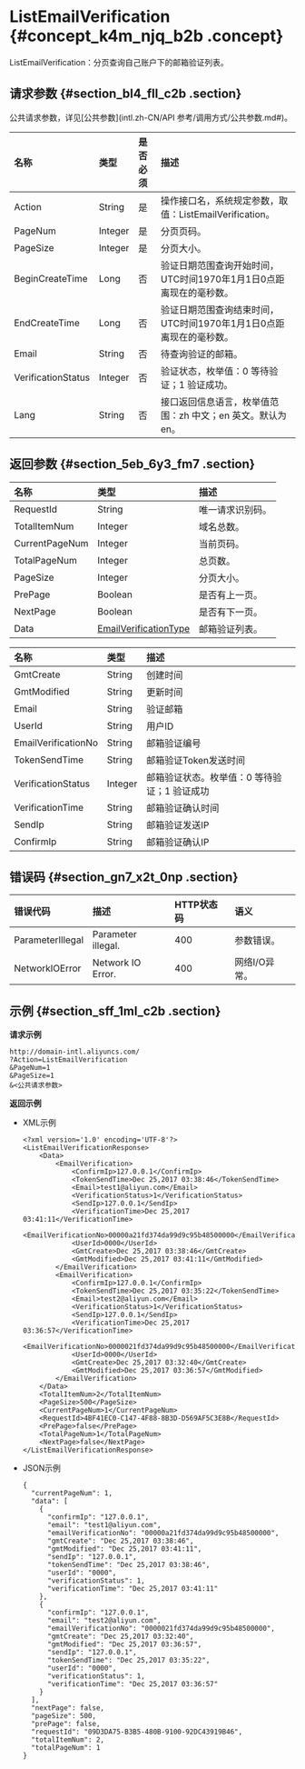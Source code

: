 # ListEmailVerification {#concept_k4m_njq_b2b .concept}

ListEmailVerification：分页查询自己账户下的邮箱验证列表。

## 请求参数 {#section_bl4_fll_c2b .section}

公共请求参数，详见[公共参数](intl.zh-CN/API 参考/调用方式/公共参数.md#)。

|名称|类型|是否必须|描述|
|:-|:-|:---|:-|
|Action|String|是|操作接口名，系统规定参数，取值：ListEmailVerification。|
|PageNum|Integer|是|分页页码。|
|PageSize|Integer|是|分页大小。|
|BeginCreateTime|Long|否|验证日期范围查询开始时间，UTC时间1970年1月1日0点距离现在的毫秒数。|
|EndCreateTime|Long|否|验证日期范围查询结束时间，UTC时间1970年1月1日0点距离现在的毫秒数。|
|Email|String|否|待查询验证的邮箱。|
|VerificationStatus|Integer|否|验证状态，枚举值：0 等待验证；1 验证成功。|
|Lang|String|否|接口返回信息语言，枚举值范围：zh 中文；en 英文。默认为 en。|

## 返回参数 {#section_5eb_6y3_fm7 .section}

|名称|类型|描述|
|:-|:-|:-|
|RequestId|String|唯一请求识别码。|
|TotalItemNum|Integer|域名总数。|
|CurrentPageNum|Integer|当前页码。|
|TotalPageNum|Integer|总页数。|
|PageSize|Integer|分页大小。|
|PrePage|Boolean|是否有上一页。|
|NextPage|Boolean|是否有下一页。|
|Data|[EmailVerificationType](#table_tsy_4ll_c2b)|邮箱验证列表。|

|名称|类型|描述|
|:-|:-|:-|
|GmtCreate|String|创建时间|
|GmtModified|String|更新时间|
|Email|String|验证邮箱|
|UserId|String|用户ID|
|EmailVerificationNo|String|邮箱验证编号|
|TokenSendTime|String|邮箱验证Token发送时间|
|VerificationStatus|Integer|邮箱验证状态。枚举值：0 等待验证；1 验证成功|
|VerificationTime|String|邮箱验证确认时间|
|SendIp|String|邮箱验证发送IP|
|ConfirmIp|String|邮箱验证确认IP|

## 错误码 {#section_gn7_x2t_0np .section}

|错误代码|描述|HTTP状态码|语义|
|:---|:-|:------|:-|
|ParameterIllegal|Parameter illegal.|400|参数错误。|
|NetworkIOError|Network IO Error.|400|网络I/O异常。|

## 示例 {#section_sff_1ml_c2b .section}

**请求示例**

``` {#codeblock_mj4_7a6_kaw}
http://domain-intl.aliyuncs.com/
?Action=ListEmailVerification
&PageNum=1
&PageSize=1
&<公共请求参数>
```

**返回示例**

-   XML示例

    ``` {#codeblock_afx_8ni_pht}
    <?xml version='1.0' encoding='UTF-8'?>
    <ListEmailVerificationResponse>
        <Data>
            <EmailVerification>
                <ConfirmIp>127.0.0.1</ConfirmIp>
                <TokenSendTime>Dec 25,2017 03:38:46</TokenSendTime>
                <Email>test1@aliyun.com</Email>
                <VerificationStatus>1</VerificationStatus>
                <SendIp>127.0.0.1</SendIp>
                <VerificationTime>Dec 25,2017 03:41:11</VerificationTime>
                <EmailVerificationNo>00000a21fd374da99d9c95b48500000</EmailVerificationNo>
                <UserId>0000</UserId>
                <GmtCreate>Dec 25,2017 03:38:46</GmtCreate>
                <GmtModified>Dec 25,2017 03:41:11</GmtModified>
            </EmailVerification>
            <EmailVerification>
                <ConfirmIp>127.0.0.1</ConfirmIp>
                <TokenSendTime>Dec 25,2017 03:35:22</TokenSendTime>
                <Email>test2@aliyun.com</Email>
                <VerificationStatus>1</VerificationStatus>
                <SendIp>127.0.0.1</SendIp>
                <VerificationTime>Dec 25,2017 03:36:57</VerificationTime>
                <EmailVerificationNo>0000021fd374da99d9c95b48500000</EmailVerificationNo>
                <UserId>0000</UserId>
                <GmtCreate>Dec 25,2017 03:32:40</GmtCreate>
                <GmtModified>Dec 25,2017 03:36:57</GmtModified>
            </EmailVerification>
        </Data>
        <TotalItemNum>2</TotalItemNum>
        <PageSize>500</PageSize>
        <CurrentPageNum>1</CurrentPageNum>
        <RequestId>4BF41EC0-C147-4F88-8B3D-D569AF5C3E8B</RequestId>
        <PrePage>false</PrePage>
        <TotalPageNum>1</TotalPageNum>
        <NextPage>false</NextPage>
    </ListEmailVerificationResponse>
    ```

-   JSON示例

    ``` {#codeblock_3h5_i6w_vrw}
    {
      "currentPageNum": 1,
      "data": [
        {
          "confirmIp": "127.0.0.1",
          "email": "test1@aliyun.com",
          "emailVerificationNo": "00000a21fd374da99d9c95b48500000",
          "gmtCreate": "Dec 25,2017 03:38:46",
          "gmtModified": "Dec 25,2017 03:41:11",
          "sendIp": "127.0.0.1",
          "tokenSendTime": "Dec 25,2017 03:38:46",
          "userId": "0000",
          "verificationStatus": 1,
          "verificationTime": "Dec 25,2017 03:41:11"
        },
        {
          "confirmIp": "127.0.0.1",
          "email": "test2@aliyun.com",
          "emailVerificationNo": "0000021fd374da99d9c95b48500000",
          "gmtCreate": "Dec 25,2017 03:32:40",
          "gmtModified": "Dec 25,2017 03:36:57",
          "sendIp": "127.0.0.1",
          "tokenSendTime": "Dec 25,2017 03:35:22",
          "userId": "0000",
          "verificationStatus": 1,
          "verificationTime": "Dec 25,2017 03:36:57"
        }
      ],
      "nextPage": false,
      "pageSize": 500,
      "prePage": false,
      "requestId": "09D3DA75-B3B5-480B-9100-92DC43919B46",
      "totalItemNum": 2,
      "totalPageNum": 1
    }
    ```


